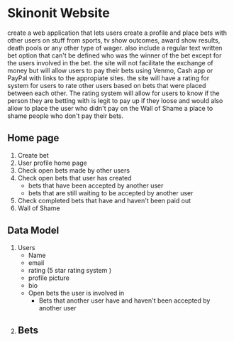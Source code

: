 # Skinonit Website
create a web application that lets users create a profile and place bets with other users on stuff from sports, tv show outcomes, award show results, death pools or any other type of wager. also include a regular text written bet option that can't be defined who was the winner of the bet except for the users involved in the bet. the site will not facilitate the exchange of money but will allow users to pay their bets using Venmo, Cash app or PayPal with links to the appropiate sites. the site will have a rating for system for users to rate other users based on bets that were placed between each other. The rating system will allow for users to know if the person they are betting with is legit to pay up if they loose and would also allow to place the user who didn't pay on the Wall of Shame a place to shame people who don't pay their bets.
## Home page
1. Create bet
2. User profile home page
3. Check open bets made by other users
4. Check open bets that user has created
    - bets that have been accepted by another user
    - bets that are still waiting to be accepted by another user
5. Check completed bets that have and haven't been paid out
6. Wall of Shame
## Data Model
1. Users
    - Name
    - email 
    - rating (5 star rating system )
    - profile picture
    - bio 
    - Open bets the user is involved in
        - Bets that another user have and haven't been accepted by another user
2. Bets
    - 
        
